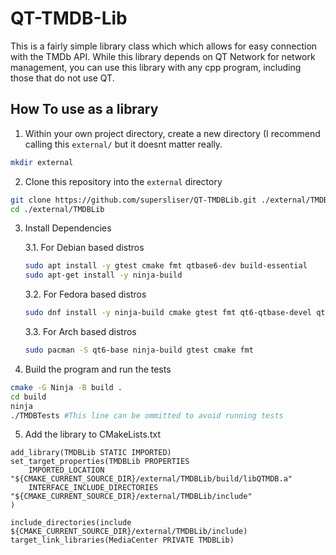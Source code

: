# QT-TMDB-Lib

This is a fairly simple library class which which allows for easy connection with the TMDb API. While this library depends on QT Network for network management, you can use this library with any cpp program, including those that do not use QT.

## How To use as a library

1. Within your own project directory, create a new directory (I recommend calling this `external/` but it doesnt matter really.
```sh
mkdir external
```
2. Clone this repository into the `external` directory
```sh
git clone https://github.com/supersliser/QT-TMDBLib.git ./external/TMDBLib
cd ./external/TMDBLib
```
3. Install Dependencies

   3.1. For Debian based distros
   ```sh
   sudo apt install -y gtest cmake fmt qtbase6-dev build-essential
   sudo apt-get install -y ninja-build
   ```
   3.2. For Fedora based distros
   ```sh
   sudo dnf install -y ninja-build cmake gtest fmt qt6-qtbase-devel qt6-qtbase-private-devel
   ```
   3.3. For Arch based distros
   ```sh
   sudo pacman -S qt6-base ninja-build gtest cmake fmt
   ```
4. Build the program and run the tests
```sh
cmake -G Ninja -B build .
cd build
ninja
./TMDBTests #This line can be ommitted to avoid running tests
```
5. Add the library to CMakeLists.txt
```
add_library(TMDBLib STATIC IMPORTED)
set_target_properties(TMDBLib PROPERTIES
    IMPORTED_LOCATION "${CMAKE_CURRENT_SOURCE_DIR}/external/TMDBLib/build/libQTMDB.a"
    INTERFACE_INCLUDE_DIRECTORIES "${CMAKE_CURRENT_SOURCE_DIR}/external/TMDBLib/include"
)

include_directories(include ${CMAKE_CURRENT_SOURCE_DIR}/external/TMDBLib/include)
target_link_libraries(MediaCenter PRIVATE TMDBLib)
```
